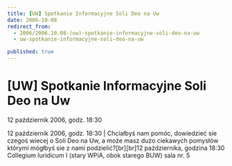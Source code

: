 ```yaml
---
title: [UW] Spotkanie Informacyjne Soli Deo na Uw
date: 2006-10-08
redirect_from: 
  - 2006/2006.10.08-(uw)-spotkanie-informacyjne-soli-deo-na-uw
  - uw-spotkanie-informacyjne-soli-deo-na-uw

published: true
---
```




# [UW] Spotkanie Informacyjne Soli Deo na Uw

<time>12 październik 2006, godz. 18:30</time>

12 październik 2006, godz. 18:30 | Chciałbyś nam pomóc, dowiedzieć sie czegoś wiecej o Soli Deo na Uw, a może masz dużo ciekawych pomysłów którymi mógłbyś sie z nami podzielić?[br][br]12 października, godzina 18:30 Collegium Iuridicum I (stary WPiA, obok starego BUW) sala nr. 5

<!--CONTENT FROM OLD SERVER (jos before 2013): 12 październik 2006, godz. 18:30 | Chciałbyś nam pomóc, dowiedzieć sie czegoś wiecej o Soli Deo na Uw, a może masz dużo ciekawych pomysłów którymi mógłbyś sie z nami podzielić?[br][br]12 października, godzina 18:30 Collegium Iuridicum I (stary WPiA, obok starego BUW) sala nr. 5
-->

<!--{{json:{"created_date":"2006-10-08 22:05:44","publish_down":"0000-00-00 00:00:00","id":"383"}}}-->